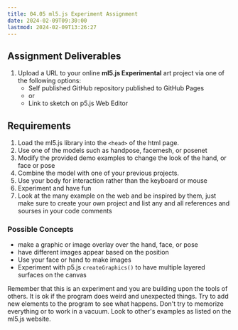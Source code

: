 ```yaml
---
title: 04.05 ml5.js Experiment Assignment
date: 2024-02-09T09:30:00
lastmod: 2024-02-09T13:26:27
---
```


## Assignment Deliverables

1. Upload a URL to your online **ml5.js Experimental** art project via one of the following options:
   - Self published GitHub repository published to GitHub Pages
   - or
   - Link to sketch on p5.js Web Editor

## Requirements

1. Load the ml5.js library into the `<head>` of the html page.
2. Use one of the models such as handpose, facemesh, or posenet
3. Modify the provided demo examples to change the look of the hand, or face or pose
4. Combine the model with one of your previous projects.
5. Use your body for interaction rather than the keyboard or mouse
6. Experiment and have fun
7. Look at the many example on the web and be inspired by them, just make sure to create your own project and list any and all references and sourses in your code comments

### Possible Concepts

- make a graphic or image overlay over the hand, face, or pose
- have different images appear based on the position
- Use your face or hand to make images
- Experiment with p5.js `createGraphics()` to have multiple layered surfaces on the canvas

Remember that this is an experiment and you are building upon the tools of others. It is ok if the program does weird and unexpected things. Try to add new elements to the program to see what happens. Don't try to memorize everything or to work in a vacuum. Look to other's examples as listed on the ml5.js website.
